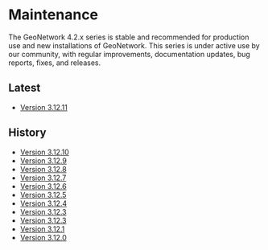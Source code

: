 # Maintenance

The GeoNetwork 4.2.x series is stable and recommended for production use and new installations of GeoNetwork. 
This series is under active use by our community, with regular improvements, documentation updates, bug reports, fixes, and releases.

## Latest

* [Version 3.12.11](../version-3.12.11.md)

## History

* [Version 3.12.10](../version-3.12.10.md)
* [Version 3.12.9](../version-3.12.9.md)
* [Version 3.12.8](../version-3.12.8.md)
* [Version 3.12.7](../version-3.12.7.md)
* [Version 3.12.6](../version-3.12.6.md)
* [Version 3.12.5](../version-3.12.5.md)
* [Version 3.12.4](../version-3.12.4.md)
* [Version 3.12.3](../version-3.12.3.md)
* [Version 3.12.3](../version-3.12.2.md)
* [Version 3.12.1](../version-3.12.1.md)
* [Version 3.12.0](../version-3.12.0.md)
